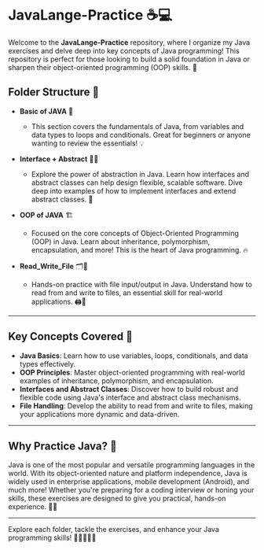 # JavaLange-Practice ☕💻

Welcome to the **JavaLange-Practice** repository, where I organize my Java exercises and delve deep into key concepts of Java programming! This repository is perfect for those looking to build a solid foundation in Java or sharpen their object-oriented programming (OOP) skills. 🚀

## **Folder Structure** 📁

- **Basic of JAVA** 📝
  - This section covers the fundamentals of Java, from variables and data types to loops and conditionals. Great for beginners or anyone wanting to review the essentials! 💡
  
- **Interface + Abstract** 🔌🧩
  - Explore the power of abstraction in Java. Learn how interfaces and abstract classes can help design flexible, scalable software. Dive deep into examples of how to implement interfaces and extend abstract classes. 🚦

- **OOP of JAVA** 🏗️
  - Focused on the core concepts of Object-Oriented Programming (OOP) in Java. Learn about inheritance, polymorphism, encapsulation, and more! This is the heart of Java programming. 🔥

- **Read_Write_File** 🗂️📄
  - Hands-on practice with file input/output in Java. Understand how to read from and write to files, an essential skill for real-world applications. 🖨️💾

---

## **Key Concepts Covered** 🎯

- **Java Basics**: Learn how to use variables, loops, conditionals, and data types effectively.
- **OOP Principles**: Master object-oriented programming with real-world examples of inheritance, polymorphism, and encapsulation.
- **Interfaces and Abstract Classes**: Discover how to build robust and flexible code using Java's interface and abstract class mechanisms.
- **File Handling**: Develop the ability to read from and write to files, making your applications more dynamic and data-driven.

---

## **Why Practice Java?** 🤔

Java is one of the most popular and versatile programming languages in the world. With its object-oriented nature and platform independence, Java is widely used in enterprise applications, mobile development (Android), and much more! Whether you're preparing for a coding interview or honing your skills, these exercises are designed to give you practical, hands-on experience. 💼✨

---

Explore each folder, tackle the exercises, and enhance your Java programming skills! 🌟👨‍💻👩‍💻
